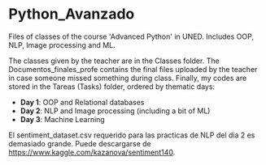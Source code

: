 # Python_Avanzado
Files of classes of the course 'Advanced Python' in UNED. Includes OOP, NLP, Image processing and ML.

The classes given by the teacher are in the Classes folder. The Documentos_finales_profe contains the final files uploaded by the teacher in case someone missed something during class. Finally, my codes are stored in the Tareas (Tasks) folder, ordered by thematic days:
- **Day 1**: OOP and Relational databases
- **Day 2**: NLP and Image processing (including a bit of ML)
- **Day 3**: Machine Learning

El sentiment_dataset.csv requerido para las practicas de NLP del dia 2 es demasiado grande. Puede descargarse de https://www.kaggle.com/kazanova/sentiment140.
